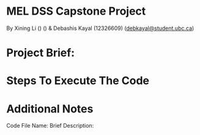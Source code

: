   MEL DSS Capstone Project
=============================
By 
Xining Li () () &  Debashis Kayal (12326609) (debkayal@student.ubc.ca)

Project Brief:
================================






Steps To Execute The Code
=================================





Additional Notes
==================================
Code File Name:
Brief Description:






